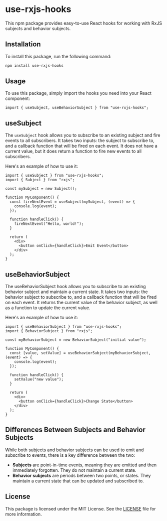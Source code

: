 # use-rxjs-hooks

This npm package provides easy-to-use React hooks for working with RxJS subjects and behavior subjects.

## Installation

To install this package, run the following command:

```bash
npm install use-rxjs-hooks
```

## Usage

To use this package, simply import the hooks you need into your React component:

```tsx
import { useSubject, useBehaviorSubject } from "use-rxjs-hooks";
```

## useSubject

The `useSubject` hook allows you to subscribe to an existing subject and fire events to all subscribers. It takes two inputs: the subject to subscribe to, and a callback function that will be fired on each event. It does not have a current value, but it does return a function to fire new events to all subscribers.

Here's an example of how to use it:

```tsx
import { useSubject } from "use-rxjs-hooks";
import { Subject } from "rxjs";

const mySubject = new Subject();

function MyComponent() {
  const fireNextEvent = useSubject(mySubject, (event) => {
    console.log(event);
  });

  function handleClick() {
    fireNextEvent("Hello, world!");
  }

  return (
    <div>
      <button onClick={handleClick}>Emit Event</button>
    </div>
  );
}
```

## useBehaviorSubject

The useBehaviorSubject hook allows you to subscribe to an existing behavior subject and maintain a current state. It takes two inputs: the behavior subject to subscribe to, and a callback function that will be fired on each event. It returns the current value of the behavior subject, as well as a function to update the current value.

Here's an example of how to use it:

```tsx
import { useBehaviorSubject } from "use-rxjs-hooks";
import { BehaviorSubject } from "rxjs";

const myBehaviorSubject = new BehaviorSubject("initial value");

function MyComponent() {
  const [value, setValue] = useBehaviorSubject(myBehaviorSubject, (event) => {
    console.log(event);
  });

  function handleClick() {
    setValue("new value");
  }

  return (
    <div>
      <button onClick={handleClick}>Change State</button>
    </div>
  );
}
```

## Differences Between Subjects and Behavior Subjects

While both subjects and behavior subjects can be used to emit and subscribe to events, there is a key difference between the two:

- **Subjects** are point-in-time events, meaning they are emitted and then immediately forgotten. They do not maintain a current state.
- **Behavior subjects** are periods between two points, or states. They maintain a current state that can be updated and subscribed to.

## License

This package is licensed under the MIT License. See the [LICENSE](https://github.com/taylor-ben/rxjs-hooks/blob/main/LICENSE) file for more information.
